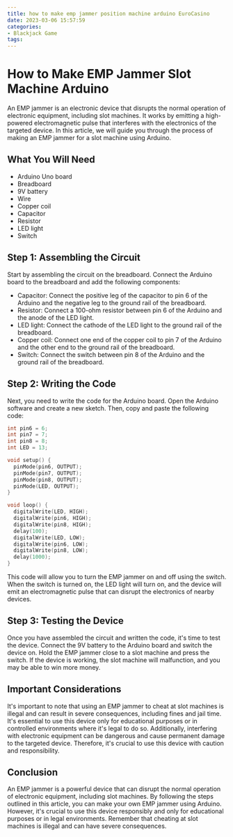 ```yaml
---
title: how to make emp jammer position machine arduino EuroCasino
date: 2023-03-06 15:57:59
categories:
- Blackjack Game
tags:
---
```

# How to Make EMP Jammer Slot Machine Arduino

An EMP jammer is an electronic device that disrupts the normal operation of electronic equipment, including slot machines. It works by emitting a high-powered electromagnetic pulse that interferes with the electronics of the targeted device. In this article, we will guide you through the process of making an EMP jammer for a slot machine using Arduino.

## What You Will Need

- Arduino Uno board
- Breadboard
- 9V battery
- Wire
- Copper coil
- Capacitor
- Resistor
- LED light
- Switch

## Step 1: Assembling the Circuit

Start by assembling the circuit on the breadboard. Connect the Arduino board to the breadboard and add the following components:

- Capacitor: Connect the positive leg of the capacitor to pin 6 of the Arduino and the negative leg to the ground rail of the breadboard.
- Resistor: Connect a 100-ohm resistor between pin 6 of the Arduino and the anode of the LED light.
- LED light: Connect the cathode of the LED light to the ground rail of the breadboard.
- Copper coil: Connect one end of the copper coil to pin 7 of the Arduino and the other end to the ground rail of the breadboard.
- Switch: Connect the switch between pin 8 of the Arduino and the ground rail of the breadboard.

## Step 2: Writing the Code

Next, you need to write the code for the Arduino board. Open the Arduino software and create a new sketch. Then, copy and paste the following code:

```C++
int pin6 = 6;
int pin7 = 7;
int pin8 = 8;
int LED = 13;

void setup() {
  pinMode(pin6, OUTPUT);
  pinMode(pin7, OUTPUT);
  pinMode(pin8, OUTPUT);
  pinMode(LED, OUTPUT);
}

void loop() {
  digitalWrite(LED, HIGH);
  digitalWrite(pin6, HIGH);
  digitalWrite(pin8, HIGH);
  delay(100);
  digitalWrite(LED, LOW);
  digitalWrite(pin6, LOW);
  digitalWrite(pin8, LOW);
  delay(1000);
}
```

This code will allow you to turn the EMP jammer on and off using the switch. When the switch is turned on, the LED light will turn on, and the device will emit an electromagnetic pulse that can disrupt the electronics of nearby devices.

## Step 3: Testing the Device

Once you have assembled the circuit and written the code, it's time to test the device. Connect the 9V battery to the Arduino board and switch the device on. Hold the EMP jammer close to a slot machine and press the switch. If the device is working, the slot machine will malfunction, and you may be able to win more money.

## Important Considerations

It's important to note that using an EMP jammer to cheat at slot machines is illegal and can result in severe consequences, including fines and jail time. It's essential to use this device only for educational purposes or in controlled environments where it's legal to do so. Additionally, interfering with electronic equipment can be dangerous and cause permanent damage to the targeted device. Therefore, it's crucial to use this device with caution and responsibility.

## Conclusion

An EMP jammer is a powerful device that can disrupt the normal operation of electronic equipment, including slot machines. By following the steps outlined in this article, you can make your own EMP jammer using Arduino. However, it's crucial to use this device responsibly and only for educational purposes or in legal environments. Remember that cheating at slot machines is illegal and can have severe consequences.